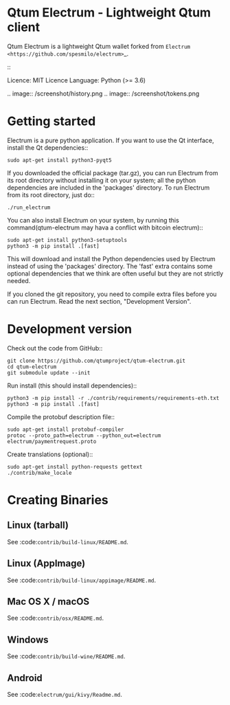 Qtum Electrum - Lightweight Qtum client
=======================================

Qtum Electrum is a lightweight Qtum wallet forked from `Electrum <https://github.com/spesmilo/electrum>`_.

::

  Licence: MIT Licence
  Language: Python (>= 3.6)


.. image:: /screenshot/history.png
.. image:: /screenshot/tokens.png


Getting started
===============

Electrum is a pure python application. If you want to use the
Qt interface, install the Qt dependencies::

    sudo apt-get install python3-pyqt5

If you downloaded the official package (tar.gz), you can run
Electrum from its root directory without installing it on your
system; all the python dependencies are included in the 'packages'
directory. To run Electrum from its root directory, just do::

    ./run_electrum

You can also install Electrum on your system, by running this command(qtum-electrum may hava a conflict with bitcoin electrum)::

    sudo apt-get install python3-setuptools
    python3 -m pip install .[fast]

This will download and install the Python dependencies used by
Electrum instead of using the 'packages' directory.
The 'fast' extra contains some optional dependencies that we think
are often useful but they are not strictly needed.

If you cloned the git repository, you need to compile extra files
before you can run Electrum. Read the next section, "Development
Version".



Development version
===================

Check out the code from GitHub::

    git clone https://github.com/qtumproject/qtum-electrum.git
    cd qtum-electrum
    git submodule update --init

Run install (this should install dependencies)::

    python3 -m pip install -r ./contrib/requirements/requirements-eth.txt
    python3 -m pip install .[fast]


Compile the protobuf description file::

    sudo apt-get install protobuf-compiler
    protoc --proto_path=electrum --python_out=electrum electrum/paymentrequest.proto

Create translations (optional)::

    sudo apt-get install python-requests gettext
    ./contrib/make_locale




Creating Binaries
=================

Linux (tarball)
---------------

See :code:`contrib/build-linux/README.md`.


Linux (AppImage)
----------------

See :code:`contrib/build-linux/appimage/README.md`.


Mac OS X / macOS
----------------

See :code:`contrib/osx/README.md`.


Windows
-------

See :code:`contrib/build-wine/README.md`.


Android
-------

See :code:`electrum/gui/kivy/Readme.md`.
